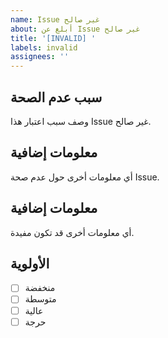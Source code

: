 ```yaml
---
name: Issue غير صالح
about: أبلغ عن Issue غير صالح
title: '[INVALID] '
labels: invalid
assignees: ''
---
```


## سبب عدم الصحة
وصف سبب اعتبار هذا Issue غير صالح.

## معلومات إضافية
أي معلومات أخرى حول عدم صحة Issue.

## معلومات إضافية
أي معلومات أخرى قد تكون مفيدة.

## الأولوية
- [ ] منخفضة
- [ ] متوسطة
- [ ] عالية
- [ ] حرجة